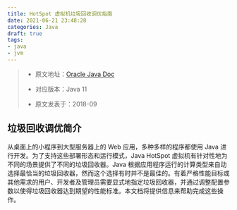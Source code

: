 ```yaml
---
title: HotSpot 虚拟机垃圾回收调优指南
date: 2021-06-21 23:48:28
categories: Java
draft: true
tags:
- java
- jvm
---
```


> - 原文地址：[Oracle Java Doc](https://docs.oracle.com/en/java/javase/11/gctuning/preface.html)
>
> - 对应版本：Java 11
>
> - 原文发表于：2018-09

## 垃圾回收调优简介
从桌面上的小程序到大型服务器上的 Web 应用，多种多样的程序都使用 Java 进行开发。为了支持这些部署形态和运行模式，Java HotSpot 虚拟机有针对性地为不同的场景提供了不同的垃圾回收器。Java 根据应用程序运行的计算类型来自动选择最恰当的垃圾回收器，然而这个选择有时并不是最佳的。有着严格性能目标或其他需求的用户、开发者及管理员需要显式地指定垃圾回收器，并通过调整配置参数以使得垃圾回收器达到期望的性能标准。本文档将提供信息来帮助完成这些操作。

<!-- more -->
